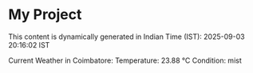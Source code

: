 # My Project

This content is dynamically generated in Indian Time (IST): 2025-09-03 20:16:02 IST


Current Weather in Coimbatore:
Temperature: 23.88 °C
Condition: mist
